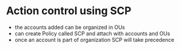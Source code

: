 # Action control using SCP

- the accounts added can be organized in OUs
- can create Policy called SCP and attach with accounts and OUs
- once an account is part of organization SCP will take precedence